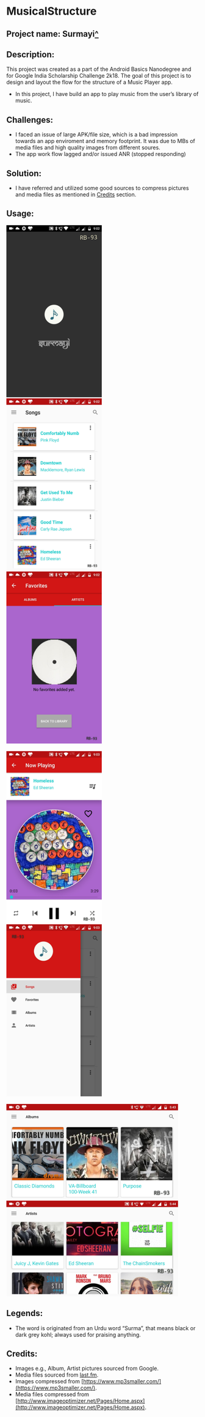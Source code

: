 # MusicalStructure

## Project name: Surmayi<a href="">^</a>

## Description:

This project was created as a part of the Android Basics Nanodegree and for Google India Scholarship Challenge 2k18. The goal of this project is to design and layout the flow for the structure of a Music Player app.
* In this project, I have build an app to play music from the user’s library of music.

## Challenges:

* I faced an issue of large APK/file size, which is a bad impression towards an app enviroment and memory footprint. It was due to MBs of media files and high quality images from different soures.
* The app work flow lagged and/or issued ANR (stopped responding)

## Solution:
* I have referred and utilized some good sources to compress pictures and media files as mentioned in [Credits](https://github.com/RB-93/MusicalStructure/blob/master/README.md#credits) section.

## Usage:

<img src="https://github.com/RB-93/MusicalStructure/blob/master/App-demo/Music_1[1].jpg?raw=true" width="250" height="450" title="Launch"> &nbsp; &nbsp; <img src="https://github.com/RB-93/MusicalStructure/blob/master/App-demo/Music_2[1].jpg?raw=true" width="250" height="450" title="Song List"> &nbsp; &nbsp; <img src="https://github.com/RB-93/MusicalStructure/blob/master/App-demo/Music_3[1].jpg?raw=true" width="250" height="450" title="Favorite Screen"> <br/><br/> <img src="https://github.com/RB-93/MusicalStructure/blob/master/App-demo/Music_4[1].jpg?raw=true" width="250" height="450" title="Song Play Screen"> &nbsp; &nbsp; <img src="https://github.com/RB-93/MusicalStructure/blob/master/App-demo/Music_5[1].jpg?raw=true" width="250" height="450" title="Menu Screen"> <br/><br/> <img src="https://github.com/RB-93/MusicalStructure/blob/master/App-demo/Music_6[1].jpg?raw=true" width="450" height="250" title="Artist Screen (Landscape)"> &nbsp; <img src="https://github.com/RB-93/MusicalStructure/blob/master/App-demo/Music_7[1].jpg?raw=true" width="450" height="250" title="Album Screen (Landscape)">

## Legends:
* The word is originated from an Urdu word “Surma”, that means black or dark grey kohl; always used for praising anything.

## Credits:
* Images e.g., Album, Artist pictures sourced from Google.
* Media files sourced from [last.fm](https://www.last.fm).
* Images compressed from [https://www.mp3smaller.com/](https://www.mp3smaller.com/).
* Media files compressed from [http://www.imageoptimizer.net/Pages/Home.aspx](http://www.imageoptimizer.net/Pages/Home.aspx).
